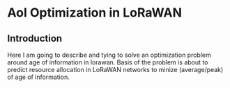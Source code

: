 # AoI Optimization in LoRaWAN

## Introduction

Here I am going to describe and tying to solve an optimization problem around age of information in lorawan.
Basis of the problem is about to predict resource allocation in LoRaWAN networks to minize (average/peak) of age of information.
